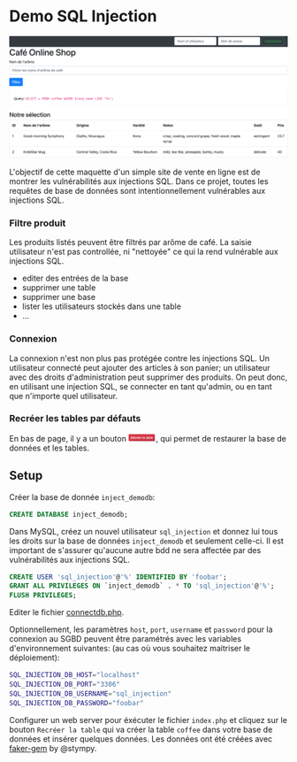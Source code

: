 # Demo SQL Injection

<p align="center">
  <a href="#"><img src="./docs/images/shop_screenshot.png" /></a>
</p>

L'objectif de cette maquette d'un simple site de vente en ligne est de montrer les vulnérabilités aux injections SQL. Dans ce projet, toutes les requêtes de base de données sont intentionnellement vulnérables aux injections SQL.

### Filtre produit
Les produits listés peuvent être filtrés par arôme de café. La saisie utilisateur n'est pas controllée, ni "nettoyée" ce qui la rend vulnérable aux injections SQL.
* editer des entrées de la base
* supprimer une table
* supprimer une base
* lister les utilisateurs stockés dans une table
* ...

### Connexion
La connexion n'est non plus pas protégée contre les injections SQL.
Un utilisateur connecté peut ajouter des articles à son panier; un utilisateur avec des droits d'administration peut supprimer des produits.
On peut donc, en utilisant une injection SQL, se connecter en tant qu'admin, ou en tant que n'importe quel utilisateur.

### Recréer les tables par défauts

En bas de page, il y a un bouton 
  <span><img height="15em" src="./docs/images/recreate.png" /></span>, qui permet de restaurer la base de données et les tables.

## Setup

Créer la base de donnée `inject_demodb`:

```SQL
CREATE DATABASE inject_demodb;
```

Dans MySQL, créez un nouvel utilisateur `sql_injection` et donnez lui tous les droits sur la base de données `inject_demodb` et seulement celle-ci. Il est important de s'assurer qu'aucune autre bdd ne sera affectée par des vulnérabilités aux injections SQL.

```SQL
CREATE USER 'sql_injection'@'%' IDENTIFIED BY 'foobar';
GRANT ALL PRIVILEGES ON `inject_demodb` . * TO 'sql_injection'@'%';
FLUSH PRIVILEGES;
```

Editer le fichier [connectdb.php](lib/connectdb.php).

Optionnellement, les paramètres `host`, `port`, `username` et `password` pour la connexion au SGBD peuvent être paramétrés avec les variables d'environnement suivantes: (au cas où vous souhaitez maitriser le déploiement):

```sh
SQL_INJECTION_DB_HOST="localhost"
SQL_INJECTION_DB_PORT="3306"
SQL_INJECTION_DB_USERNAME="sql_injection"
SQL_INJECTION_DB_PASSWORD="foobar"
```

Configurer un web server pour éxécuter le fichier `index.php` et cliquez sur le bouton `Recréer la table` qui va créer la table `coffee` dans votre base de données et insérer quelques données. Les données ont été créées avec [faker-gem](https://github.com/stympy/faker) by @stympy.
